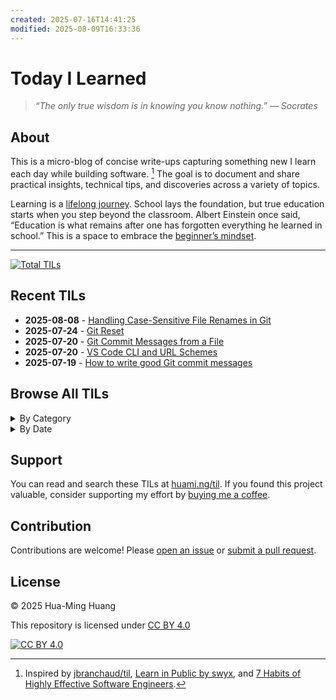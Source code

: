 ```yaml
---
created: 2025-07-16T14:41:25
modified: 2025-08-09T16:33:36
---
```


# Today I Learned

> _“The only true wisdom is in knowing you know nothing.” — Socrates_

## About

This is a micro-blog of concise write-ups capturing something new I learn each day while building software. [^1] The goal is to document and share practical insights, technical tips, and discoveries across a variety of topics.

Learning is a [lifelong journey](https://hbr.org/2017/02/lifelong-learning-is-good-for-your-health-your-wallet-and-your-social-life). School lays the foundation, but true education starts when you step beyond the classroom. Albert Einstein once said, “Education is what remains after one has forgotten everything he learned in school.” This is a space to embrace the [beginner’s mindset](https://en.wikipedia.org/wiki/Shoshin).

---

<!-- index starts -->
[![Total TILs](https://img.shields.io/badge/Total%20TILs-8-blue?style=for-the-badge)](posts/)

## Recent TILs

* **2025-08-08** - [Handling Case-Sensitive File Renames in Git](https://huami.ng/2025/08/08/handling-case-sensitive-file-renames-in-git)
* **2025-07-24** - [Git Reset](https://huami.ng/2025/07/24/git-reset)
* **2025-07-20** - [Git Commit Messages from a File](https://huami.ng/2025/07/20/git-commit-messages-from-a-file)
* **2025-07-20** - [VS Code CLI and URL Schemes](https://huami.ng/2025/07/20/vs-code-cli-and-url-schemes)
* **2025-07-19** - [How to write good Git commit messages](https://huami.ng/2025/07/19/how-to-write-good-git-commit-messages)

## Browse All TILs

<details>
<summary>By Category</summary>

<details>
<summary>cli (1)</summary>

* [VS Code CLI and URL Schemes](https://huami.ng/2025/07/20/vs-code-cli-and-url-schemes)

</details>

<details>
<summary>git (5)</summary>

* [Handling Case-Sensitive File Renames in Git](https://huami.ng/2025/08/08/handling-case-sensitive-file-renames-in-git)
* [Git Reset](https://huami.ng/2025/07/24/git-reset)
* [Git Commit Messages from a File](https://huami.ng/2025/07/20/git-commit-messages-from-a-file)
* [How to write good Git commit messages](https://huami.ng/2025/07/19/how-to-write-good-git-commit-messages)
* [Git Tags](https://huami.ng/2025/01/23/git-tags)

</details>

<details>
<summary>github (1)</summary>

* [GitHub URL Schemes for Viewing, Editing, and Commit History](https://huami.ng/2025/07/16/github-url-schemes-for-viewing-editing-and-commit-history)

</details>

<details>
<summary>url-schemes (3)</summary>

* [VS Code CLI and URL Schemes](https://huami.ng/2025/07/20/vs-code-cli-and-url-schemes)
* [YouTube URL Schemes](https://huami.ng/2025/07/17/youtube-url-schemes)
* [GitHub URL Schemes for Viewing, Editing, and Commit History](https://huami.ng/2025/07/16/github-url-schemes-for-viewing-editing-and-commit-history)

</details>

<details>
<summary>vs-code (1)</summary>

* [VS Code CLI and URL Schemes](https://huami.ng/2025/07/20/vs-code-cli-and-url-schemes)

</details>

</details>

<details>
<summary>By Date</summary>

<details>
<summary>2025</summary>

<details>
<summary>August (1)</summary>

* [Handling Case-Sensitive File Renames in Git](https://huami.ng/2025/08/08/handling-case-sensitive-file-renames-in-git)

</details>

<details>
<summary>July (6)</summary>

* [Git Reset](https://huami.ng/2025/07/24/git-reset)
* [Git Commit Messages from a File](https://huami.ng/2025/07/20/git-commit-messages-from-a-file)
* [VS Code CLI and URL Schemes](https://huami.ng/2025/07/20/vs-code-cli-and-url-schemes)
* [How to write good Git commit messages](https://huami.ng/2025/07/19/how-to-write-good-git-commit-messages)
* [YouTube URL Schemes](https://huami.ng/2025/07/17/youtube-url-schemes)
* [GitHub URL Schemes for Viewing, Editing, and Commit History](https://huami.ng/2025/07/16/github-url-schemes-for-viewing-editing-and-commit-history)

</details>

<details>
<summary>January (1)</summary>

* [Git Tags](https://huami.ng/2025/01/23/git-tags)

</details>

</details>

</details>
<!-- index ends -->

## Support

You can read and search these TILs at [huami.ng/til](https://huami.ng/til). If you found this project valuable, consider supporting my effort by [buying me a coffee](https://buymeacoffee.com/huaming.huang).

## Contribution

Contributions are welcome! Please [open an issue](https://github.com/huaminghuangtw/Today-I-Learned/issues/new) or [submit a pull request](https://github.com/huaminghuangtw/Today-I-Learned/compare).

## License

&copy; 2025 Hua-Ming Huang

This repository is licensed under [CC BY 4.0](https://creativecommons.org/licenses/by/4.0/)

[![CC BY 4.0](https://img.shields.io/badge/License-CC%20BY%204.0-lightgrey.svg)](https://creativecommons.org/licenses/by/4.0/)

[^1]: Inspired by [jbranchaud/til](https://github.com/jbranchaud/til), [Learn in Public by swyx](https://www.swyx.io/learn-in-public), and [7 Habits of Highly Effective Software Engineers](https://makingsmallercircles.com/articles/7-habits-of-highly-effective-software-engineers).

